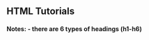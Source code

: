<html>
<h2> HTML Tutorials </h2>

<h4>
Notes: 
- there are 6 types of headings (h1-h6)

<h4>

</html>
